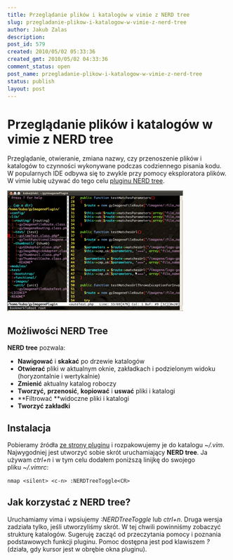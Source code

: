 ```yaml
---
title: Przeglądanie plików i katalogów w vimie z NERD tree
slug: przegladanie-plikow-i-katalogow-w-vimie-z-nerd-tree
author: Jakub Zalas
description: 
post_id: 579
created: 2010/05/02 05:33:36
created_gmt: 2010/05/02 04:33:36
comment_status: open
post_name: przegladanie-plikow-i-katalogow-w-vimie-z-nerd-tree
status: publish
layout: post
---
```


<!--Przeglądanie, otwieranie, zmiana nazwy, czy przenoszenie plików i katalogów to czynności wykonywane podczas codziennego pisania kodu. W popularnych IDE odbywa się to zwykle przy pomocy eksploratora plików. W vimie lubię używać do tego celu pluginu NERD tree.-->

# Przeglądanie plików i katalogów w vimie z NERD tree

Przeglądanie, otwieranie, zmiana nazwy, czy przenoszenie plików i katalogów to czynności wykonywane podczas codziennego pisania kodu. W popularnych IDE odbywa się to zwykle przy pomocy eksploratora plików. W vimie lubię używać do tego celu [pluginu NERD tree](http://www.vim.org/scripts/script.php?script_id=1658). 

![NERD tree - plugin vim](/uploads/wp//2010/05/nerdtree-400x275.png)

## Możliwości NERD Tree

**NERD tree** pozwala: 

  * **Nawigować** i **skakać** po drzewie katalogów
  * **Otwierać** pliki w aktualnym oknie, zakładkach i podzielonym widoku (horyzontalnie i wertykalnie)
  * **Zmienić** aktualny katalog roboczy
  * **Tworzyć,** **przenosić**, **kopiować** i **uswać** pliki i katalogi
  * **Filtrować **widoczne pliki i katalogi
  * **Tworzyć zakładki**

## Instalacja

Pobieramy źródła [ze strony pluginu](http://www.vim.org/scripts/script.php?script_id=1658) i rozpakowujemy je do katalogu _~/.vim_. Najwygodniej jest utworzyć sobie skrót uruchamiający **NERD tree**. Ja używam _ctrl+n_ i w tym celu dodałem poniższą linijkę do swojego pliku _~/.vimrc_: 
    
    
    nmap <silent> <c-n> :NERDTreeToggle<CR>

## Jak korzystać z NERD tree?

Uruchamiamy vima i wpsiujemy _:NERDTreeToggle_ lub _ctrl+n_. Druga wersja zadziała tylko, jeśli utworzyliśmy skrót. W tej chwili powinniśmy zobaczyć strukturę katalogów. Sugeruję zacząć od przeczytania pomocy i poznania podstawowych funkcji pluginu. Pomoc dostępna jest pod klawiszem _?_ (działa, gdy kursor jest w obrębie okna pluginu).
